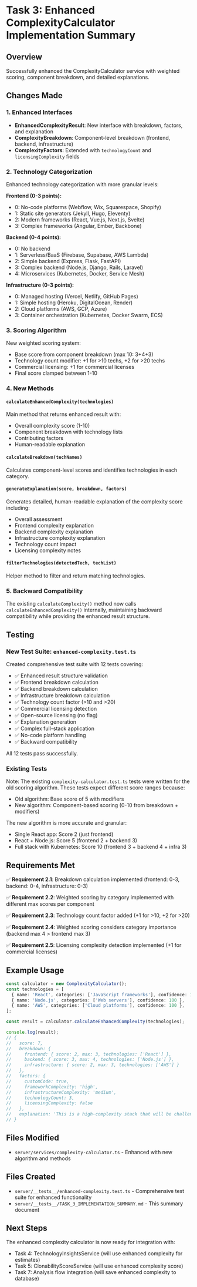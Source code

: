 # Task 3: Enhanced ComplexityCalculator Implementation Summary

## Overview
Successfully enhanced the ComplexityCalculator service with weighted scoring, component breakdown, and detailed explanations.

## Changes Made

### 1. Enhanced Interfaces
- **EnhancedComplexityResult**: New interface with breakdown, factors, and explanation
- **ComplexityBreakdown**: Component-level breakdown (frontend, backend, infrastructure)
- **ComplexityFactors**: Extended with `technologyCount` and `licensingComplexity` fields

### 2. Technology Categorization
Enhanced technology categorization with more granular levels:

**Frontend (0-3 points):**
- 0: No-code platforms (Webflow, Wix, Squarespace, Shopify)
- 1: Static site generators (Jekyll, Hugo, Eleventy)
- 2: Modern frameworks (React, Vue.js, Next.js, Svelte)
- 3: Complex frameworks (Angular, Ember, Backbone)

**Backend (0-4 points):**
- 0: No backend
- 1: Serverless/BaaS (Firebase, Supabase, AWS Lambda)
- 2: Simple backend (Express, Flask, FastAPI)
- 3: Complex backend (Node.js, Django, Rails, Laravel)
- 4: Microservices (Kubernetes, Docker, Service Mesh)

**Infrastructure (0-3 points):**
- 0: Managed hosting (Vercel, Netlify, GitHub Pages)
- 1: Simple hosting (Heroku, DigitalOcean, Render)
- 2: Cloud platforms (AWS, GCP, Azure)
- 3: Container orchestration (Kubernetes, Docker Swarm, ECS)

### 3. Scoring Algorithm
New weighted scoring system:
- Base score from component breakdown (max 10: 3+4+3)
- Technology count modifier: +1 for >10 techs, +2 for >20 techs
- Commercial licensing: +1 for commercial licenses
- Final score clamped between 1-10

### 4. New Methods

#### `calculateEnhancedComplexity(technologies)`
Main method that returns enhanced result with:
- Overall complexity score (1-10)
- Component breakdown with technology lists
- Contributing factors
- Human-readable explanation

#### `calculateBreakdown(techNames)`
Calculates component-level scores and identifies technologies in each category.

#### `generateExplanation(score, breakdown, factors)`
Generates detailed, human-readable explanation of the complexity score including:
- Overall assessment
- Frontend complexity explanation
- Backend complexity explanation
- Infrastructure complexity explanation
- Technology count impact
- Licensing complexity notes

#### `filterTechnologies(detectedTech, techList)`
Helper method to filter and return matching technologies.

### 5. Backward Compatibility
The existing `calculateComplexity()` method now calls `calculateEnhancedComplexity()` internally, maintaining backward compatibility while providing the enhanced result structure.

## Testing

### New Test Suite: `enhanced-complexity.test.ts`
Created comprehensive test suite with 12 tests covering:
- ✅ Enhanced result structure validation
- ✅ Frontend breakdown calculation
- ✅ Backend breakdown calculation
- ✅ Infrastructure breakdown calculation
- ✅ Technology count factor (>10 and >20)
- ✅ Commercial licensing detection
- ✅ Open-source licensing (no flag)
- ✅ Explanation generation
- ✅ Complex full-stack application
- ✅ No-code platform handling
- ✅ Backward compatibility

All 12 tests pass successfully.

### Existing Tests
Note: The existing `complexity-calculator.test.ts` tests were written for the old scoring algorithm. These tests expect different score ranges because:
- Old algorithm: Base score of 5 with modifiers
- New algorithm: Component-based scoring (0-10 from breakdown + modifiers)

The new algorithm is more accurate and granular:
- Single React app: Score 2 (just frontend)
- React + Node.js: Score 5 (frontend 2 + backend 3)
- Full stack with Kubernetes: Score 10 (frontend 3 + backend 4 + infra 3)

## Requirements Met

✅ **Requirement 2.1**: Breakdown calculation implemented (frontend: 0-3, backend: 0-4, infrastructure: 0-3)

✅ **Requirement 2.2**: Weighted scoring by category implemented with different max scores per component

✅ **Requirement 2.3**: Technology count factor added (+1 for >10, +2 for >20)

✅ **Requirement 2.4**: Weighted scoring considers category importance (backend max 4 > frontend max 3)

✅ **Requirement 2.5**: Licensing complexity detection implemented (+1 for commercial licenses)

## Example Usage

```typescript
const calculator = new ComplexityCalculator();
const technologies = [
  { name: 'React', categories: ['JavaScript frameworks'], confidence: 100 },
  { name: 'Node.js', categories: ['Web servers'], confidence: 100 },
  { name: 'AWS', categories: ['Cloud platforms'], confidence: 100 },
];

const result = calculator.calculateEnhancedComplexity(technologies);

console.log(result);
// {
//   score: 7,
//   breakdown: {
//     frontend: { score: 2, max: 3, technologies: ['React'] },
//     backend: { score: 3, max: 4, technologies: ['Node.js'] },
//     infrastructure: { score: 2, max: 3, technologies: ['AWS'] }
//   },
//   factors: {
//     customCode: true,
//     frameworkComplexity: 'high',
//     infrastructureComplexity: 'medium',
//     technologyCount: 3,
//     licensingComplexity: false
//   },
//   explanation: 'This is a high-complexity stack that will be challenging to clone. The frontend uses modern frameworks requiring intermediate skills. The backend uses complex frameworks requiring significant experience. Infrastructure uses cloud platforms requiring intermediate DevOps skills.'
// }
```

## Files Modified
- `server/services/complexity-calculator.ts` - Enhanced with new algorithm and methods

## Files Created
- `server/__tests__/enhanced-complexity.test.ts` - Comprehensive test suite for enhanced functionality
- `server/__tests__/TASK_3_IMPLEMENTATION_SUMMARY.md` - This summary document

## Next Steps
The enhanced complexity calculator is now ready for integration with:
- Task 4: TechnologyInsightsService (will use enhanced complexity for estimates)
- Task 5: ClonabilityScoreService (will use enhanced complexity score)
- Task 7: Analysis flow integration (will save enhanced complexity to database)
